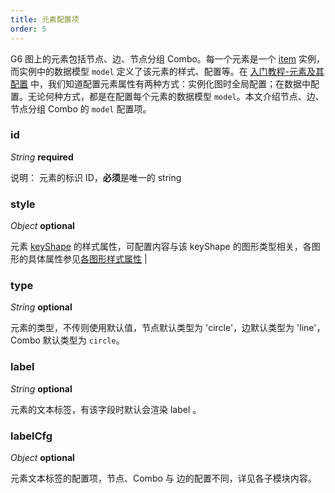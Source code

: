 ```yaml
---
title: 元素配置项
order: 5
---
```


G6 图上的元素包括节点、边、节点分组 Combo。每一个元素是一个 [item](/zh/docs/api/Items/item-methods) 实例，而实例中的数据模型 `model` 定义了该元素的样式、配置等。在 [入门教程-元素及其配置](/zh/docs/manual/tutorial/elements#配置属性) 中，我们知道配置元素属性有两种方式：实例化图时全局配置；在数据中配置。无论何种方式，都是在配置每个元素的数据模型 `model`。本文介绍节点、边、节点分组 Combo 的 `model` 配置项。

### id

<description> _String_ **required** </description>

说明： 元素的标识 ID，**必须**是唯一的 string

### style

<description> _Object_ **optional** </description>

元素 [keyShape](/zh/docs/manual/middle/elements/shape/shape-keyshape) 的样式属性，可配置内容与该 keyShape 的图形类型相关，各图形的具体属性参见[各图形样式属性](/zh/docs/api/shape-properties) |

### type

<description> _String_ **optional** </description>

元素的类型，不传则使用默认值，节点默认类型为 'circle'，边默认类型为 'line'，Combo 默认类型为 `circle`。

### label

<description> _String_ **optional** </description>

元素的文本标签，有该字段时默认会渲染 label 。

### labelCfg

<description> _Object_ **optional** </description>

元素文本标签的配置项，节点、Combo 与 边的配置不同，详见各子模块内容。
